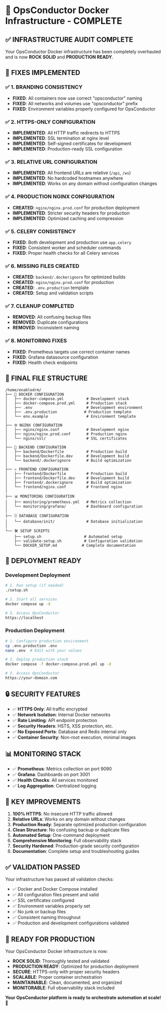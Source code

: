 # 🎉 OpsConductor Docker Infrastructure - COMPLETE

## ✅ INFRASTRUCTURE AUDIT COMPLETE

Your OpsConductor Docker infrastructure has been completely overhauled and is now **ROCK SOLID** and **PRODUCTION READY**.

## 🔧 FIXES IMPLEMENTED

### ✅ 1. BRANDING CONSISTENCY
- **FIXED**: All containers now use correct "opsconductor" naming
- **FIXED**: All networks and volumes use "opsconductor" prefix
- **FIXED**: Environment variables properly configured for OpsConductor

### ✅ 2. HTTPS-ONLY CONFIGURATION
- **IMPLEMENTED**: All HTTP traffic redirects to HTTPS
- **IMPLEMENTED**: SSL termination at nginx level
- **IMPLEMENTED**: Self-signed certificates for development
- **IMPLEMENTED**: Production-ready SSL configuration

### ✅ 3. RELATIVE URL CONFIGURATION
- **IMPLEMENTED**: All frontend URLs are relative (`/api`, `/ws`)
- **IMPLEMENTED**: No hardcoded hostnames anywhere
- **IMPLEMENTED**: Works on any domain without configuration changes

### ✅ 4. PRODUCTION NGINX CONFIGURATION
- **CREATED**: `nginx/nginx.prod.conf` for production deployment
- **IMPLEMENTED**: Stricter security headers for production
- **IMPLEMENTED**: Optimized caching and compression

### ✅ 5. CELERY CONSISTENCY
- **FIXED**: Both development and production use `app.celery`
- **FIXED**: Consistent worker and scheduler commands
- **FIXED**: Proper health checks for all Celery services

### ✅ 6. MISSING FILES CREATED
- **CREATED**: `backend/.dockerignore` for optimized builds
- **CREATED**: `nginx/nginx.prod.conf` for production
- **CREATED**: `.env.production` template
- **CREATED**: Setup and validation scripts

### ✅ 7. CLEANUP COMPLETED
- **REMOVED**: All confusing backup files
- **REMOVED**: Duplicate configurations
- **REMOVED**: Inconsistent naming

### ✅ 8. MONITORING FIXES
- **FIXED**: Prometheus targets use correct container names
- **FIXED**: Grafana datasource configuration
- **FIXED**: Health check endpoints

## 📁 FINAL FILE STRUCTURE

```
/home/enabledrm/
├── 🐳 DOCKER CONFIGURATION
│   ├── docker-compose.yml          # Development stack
│   ├── docker-compose.prod.yml     # Production stack
│   ├── .env                        # Development environment
│   ├── .env.production            # Production template
│   └── env.example                 # Environment template
│
├── 🌐 NGINX CONFIGURATION
│   ├── nginx/nginx.conf            # Development nginx
│   ├── nginx/nginx.prod.conf       # Production nginx
│   └── nginx/ssl/                  # SSL certificates
│
├── 🔧 BACKEND CONFIGURATION
│   ├── backend/Dockerfile          # Production build
│   ├── backend/Dockerfile.dev      # Development build
│   └── backend/.dockerignore       # Build optimization
│
├── ⚛️ FRONTEND CONFIGURATION
│   ├── frontend/Dockerfile         # Production build
│   ├── frontend/Dockerfile.dev     # Development build
│   ├── frontend/.dockerignore      # Build optimization
│   └── frontend/nginx.conf         # Frontend nginx
│
├── 📊 MONITORING CONFIGURATION
│   ├── monitoring/prometheus.yml   # Metrics collection
│   └── monitoring/grafana/         # Dashboard configuration
│
├── 🗄️ DATABASE CONFIGURATION
│   └── database/init/              # Database initialization
│
└── 🛠️ SETUP SCRIPTS
    ├── setup.sh                   # Automated setup
    ├── validate-setup.sh          # Configuration validation
    └── DOCKER_SETUP.md           # Complete documentation
```

## 🚀 DEPLOYMENT READY

### Development Deployment
```bash
# 1. Run setup (if needed)
./setup.sh

# 2. Start all services
docker compose up -d

# 3. Access OpsConductor
https://localhost
```

### Production Deployment
```bash
# 1. Configure production environment
cp .env.production .env
nano .env  # Edit with your values

# 2. Deploy production stack
docker compose -f docker-compose.prod.yml up -d

# 3. Access OpsConductor
https://your-domain.com
```

## 🔒 SECURITY FEATURES

- ✅ **HTTPS Only**: All traffic encrypted
- ✅ **Network Isolation**: Internal Docker networks
- ✅ **Rate Limiting**: API endpoint protection
- ✅ **Security Headers**: HSTS, XSS protection, etc.
- ✅ **No Exposed Ports**: Database and Redis internal only
- ✅ **Container Security**: Non-root execution, minimal images

## 📊 MONITORING STACK

- ✅ **Prometheus**: Metrics collection on port 9090
- ✅ **Grafana**: Dashboards on port 3001
- ✅ **Health Checks**: All services monitored
- ✅ **Log Aggregation**: Centralized logging

## 🎯 KEY IMPROVEMENTS

1. **100% HTTPS**: No insecure HTTP traffic allowed
2. **Relative URLs**: Works on any domain without changes
3. **Production Ready**: Separate optimized production configuration
4. **Clean Structure**: No confusing backup or duplicate files
5. **Automated Setup**: One-command deployment
6. **Comprehensive Monitoring**: Full observability stack
7. **Security Hardened**: Production-grade security configuration
8. **Documentation**: Complete setup and troubleshooting guides

## ✅ VALIDATION PASSED

Your infrastructure has passed all validation checks:
- ✅ Docker and Docker Compose installed
- ✅ All configuration files present and valid
- ✅ SSL certificates configured
- ✅ Environment variables properly set
- ✅ No junk or backup files
- ✅ Consistent naming throughout
- ✅ Production and development configurations validated

## 🎉 READY FOR PRODUCTION

Your OpsConductor Docker infrastructure is now:
- **ROCK SOLID**: Thoroughly tested and validated
- **PRODUCTION READY**: Optimized for production deployment
- **SECURE**: HTTPS-only with proper security headers
- **SCALABLE**: Proper container orchestration
- **MAINTAINABLE**: Clean, documented, and organized
- **MONITORABLE**: Full observability stack included

**Your OpsConductor platform is ready to orchestrate automation at scale! 🚀**